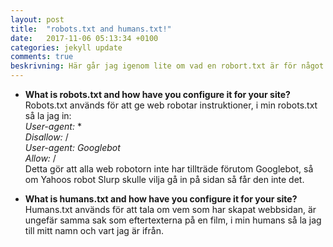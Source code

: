```yaml
---
layout: post
title:  "robots.txt and humans.txt!"
date:   2017-11-06 05:13:34 +0100
categories: jekyll update
comments: true
beskrivning: Här går jag igenom lite om vad en robort.txt är för något och hur jag har gjort på min sida och går även igenom min humans.txt
---
```


* **What is robots.txt and how have you configure it for your site?**  
Robots.txt används för att ge web robotar instruktioner, i min robots.txt så la jag in:  
  *User-agent:* *  
  *Disallow:* /  
  *User-agent: Googlebot*  
  *Allow:* /  
  Detta gör att alla web robotorn inte har tillträde förutom Googlebot, så om Yahoos robot Slurp skulle vilja gå in på sidan så får den inte det. 

* **What is humans.txt and how have you configure it for your site?**  
  Humans.txt används för att tala om vem som har skapat webbsidan, är ungefär samma sak som eftertexterna på en film, i min humans så la jag till mitt namn och vart jag är ifrån.
  
